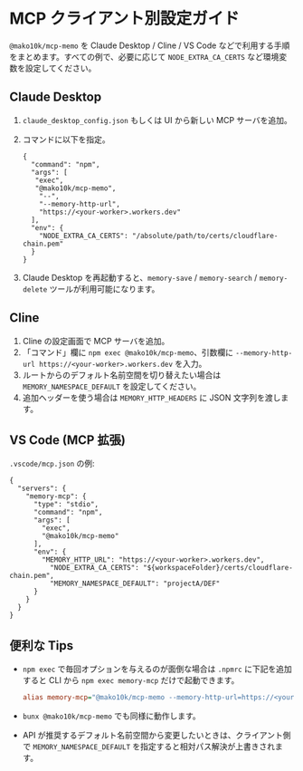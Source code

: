 # MCP クライアント別設定ガイド

`@mako10k/mcp-memo` を Claude Desktop / Cline / VS Code などで利用する手順をまとめます。すべての例で、必要に応じて `NODE_EXTRA_CA_CERTS` など環境変数を設定してください。

## Claude Desktop

1. `claude_desktop_config.json` もしくは UI から新しい MCP サーバを追加。
2. コマンドに以下を指定。

   ```jsonc
   {
     "command": "npm",
     "args": [
      "exec",
      "@mako10k/mcp-memo",
       "--",
       "--memory-http-url",
       "https://<your-worker>.workers.dev"
     ],
     "env": {
       "NODE_EXTRA_CA_CERTS": "/absolute/path/to/certs/cloudflare-chain.pem"
     }
   }
   ```

3. Claude Desktop を再起動すると、`memory-save` / `memory-search` / `memory-delete` ツールが利用可能になります。

## Cline

1. Cline の設定画面で MCP サーバを追加。
2. 「コマンド」欄に `npm exec @mako10k/mcp-memo`、引数欄に `--memory-http-url https://<your-worker>.workers.dev` を入力。
3. ルートからのデフォルト名前空間を切り替えたい場合は `MEMORY_NAMESPACE_DEFAULT` を設定してください。
3. 追加ヘッダーを使う場合は `MEMORY_HTTP_HEADERS` に JSON 文字列を渡します。

## VS Code (MCP 拡張)

`.vscode/mcp.json` の例:

```jsonc
{
  "servers": {
    "memory-mcp": {
      "type": "stdio",
      "command": "npm",
      "args": [
        "exec",
        "@mako10k/mcp-memo"
      ],
      "env": {
        "MEMORY_HTTP_URL": "https://<your-worker>.workers.dev",
          "NODE_EXTRA_CA_CERTS": "${workspaceFolder}/certs/cloudflare-chain.pem",
          "MEMORY_NAMESPACE_DEFAULT": "projectA/DEF"
      }
    }
  }
}
```

## 便利な Tips

- `npm exec` で毎回オプションを与えるのが面倒な場合は `.npmrc` に下記を追加すると CLI から `npm exec memory-mcp` だけで起動できます。

  ```ini
  alias memory-mcp="@mako10k/mcp-memo --memory-http-url=https://<your-worker>.workers.dev"
  ```

- `bunx @mako10k/mcp-memo` でも同様に動作します。
- API が推奨するデフォルト名前空間から変更したいときは、クライアント側で `MEMORY_NAMESPACE_DEFAULT` を指定すると相対パス解決が上書きされます。
